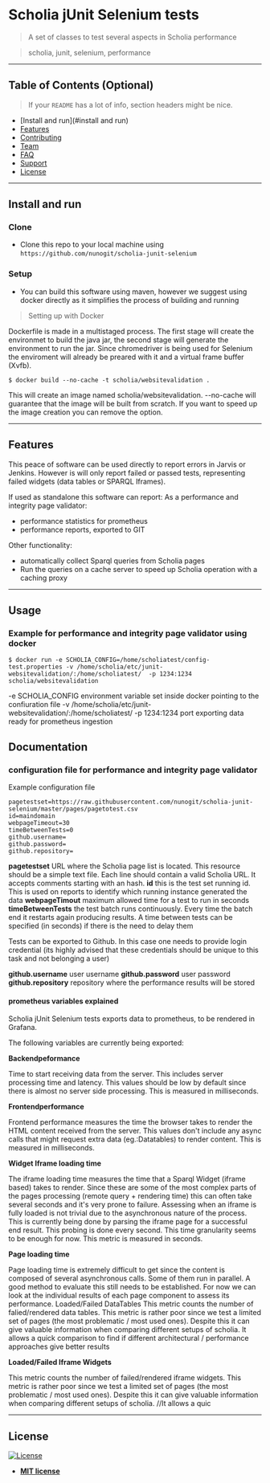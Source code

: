 # Scholia jUnit Selenium tests

> A set of classes to test several aspects in Scholia performance

> scholia, junit, selenium, performance

---

## Table of Contents (Optional)

> If your `README` has a lot of info, section headers might be nice.

- [Install and run](#install and run)
- [Features](#features)
- [Contributing](#contributing)
- [Team](#team)
- [FAQ](#faq)
- [Support](#support)
- [License](#license)


---


## Install and run

### Clone

- Clone this repo to your local machine using `https://github.com/nunogit/scholia-junit-selenium`

### Setup

- You can build this software using maven, however we suggest using docker directly as it simplifies the process of building and running

> Setting up with Docker

Dockerfile is made in a multistaged process. The first stage will create the environmet to build the java jar, the second stage will generate the environment to run the jar. Since chromedriver is being used for Selenium the enviroment will already be preared with it and a virtual frame buffer (Xvfb).

```shell
$ docker build --no-cache -t scholia/websitevalidation . 
```

This will create an image named scholia/websitevalidation.
--no-cache will guarantee that the image will be built from scratch. If you want to speed up the image creation you can remove the option.

---

## Features

This peace of software can be used directly to report errors in Jarvis or Jenkins. However is will only report failed or passed tests, representing failed widgets (data tables or SPARQL Iframes).

If used as standalone this software can report:
 As a performance and integrity page validator:
 - performance statistics for prometheus
 - performance reports, exported to GIT
 
 Other functionality:
 
 - automatically collect Sparql queries from Scholia pages
 - Run the queries on a cache server to speed up Scholia operation with a caching proxy

---

## Usage

### Example for performance and integrity page validator using docker

```shell
$ docker run -e SCHOLIA_CONFIG=/home/scholiatest/config-test.properties -v /home/scholia/etc/junit-websitevalidation/:/home/scholiatest/  -p 1234:1234 scholia/websitevalidation
```

 -e SCHOLIA_CONFIG environment variable set inside docker pointing to the confiuration file
 -v /home/scholia/etc/junit-websitevalidation/:/home/scholiatest/
 -p 1234:1234 port exporting data ready for prometheus ingestion

## Documentation

### configuration file for performance and integrity page validator


Example configuration file

```
pagetestset=https://raw.githubusercontent.com/nunogit/scholia-junit-selenium/master/pages/pagetotest.csv
id=maindomain
webpageTimeout=30
timeBetweenTests=0
github.username=
github.password=
github.repository=
```

**pagetestset** URL where the Scholia page list is located. This resource should be a simple text file. Each line should contain a valid Scholia URL. It accepts comments starting with an hash.
**id** this is the test set running id. This is used on reports to identify which running instance generated the data
**webpageTimout** maximum allowed time for a test to run in seconds
**timeBetweenTests** the test batch runs continuously. Every time the batch end it restarts again producing results. A time between tests can be specified (in seconds) if there is the need to delay them

Tests can be exported to Github. In this case one needs to provide login credential (its highly advised that these credentials should be unique to this task and not belonging a user)

**github.username** user username
**github.password** user password
**github.repository** repository where the performance results will be stored


#### prometheus variables explained

Scholia jUnit Selenium tests exports data to prometheus, to be rendered in Grafana.

The following variables are currently being exported:

**Backendpeformance**

Time to start receiving data from the server. This includes server processing time and latency.
This values should be low by default since there is almost no server side processing. 
This is measured in milliseconds.

**Frontendperformance**

Frontend performance measures the time the browser takes to render the HTML content received from the server. 
This values don't include any async calls that might request extra data (eg.:Datatables) to render content.
This is measured in milliseconds.

**Widget Iframe loading time**

The iframe loading time measures the time that a Sparql Widget (iframe based) takes to render.
Since these are some of the most complex parts of the pages processing (remote query + rendering time) this can often take several seconds and it's very prone to failure.
Assessing when an iframe is fully loaded is not trivial due to the asynchronous nature of the process. This is currently being done by parsing the iframe page for a successful end result.
This probing is done every second. This time granularity seems to be enough for now.
This metric is measured in seconds.

**Page loading time**

Page loading time is extremely difficult to get since the content is composed of several asynchronous calls. Some of them run in parallel. A good method to evaluate this still needs to be established. For now we can look at the individual results of each page component to assess its performance.
Loaded/Failed DataTables
This metric counts the number of falied/rendered data tables.
This metric is rather poor since we test a limited set of pages (the most problematic / most used ones). Despite this it can give valuable information when comparing different setups of scholia. It allows a quick comparison to find if different architectural / performance approaches give better results 

**Loaded/Failed Iframe Widgets**

This metric counts the number of failed/rendered iframe widgets.
This metric is rather poor since we test a limited set of pages (the most problematic / most used ones). Despite this it can give valuable information when comparing different setups of scholia. //It allows a quic


---

## License

[![License](http://img.shields.io/:license-mit-blue.svg?style=flat-square)](http://badges.mit-license.org)

- **[MIT license](http://opensource.org/licenses/mit-license.php)**
